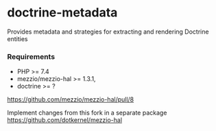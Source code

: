 # doctrine-metadata
Provides metadata and strategies for extracting and rendering Doctrine entities

### Requirements
- PHP >= 7.4
- mezzio/mezzio-hal >= 1.3.1,
- doctrine >= ?

https://github.com/mezzio/mezzio-hal/pull/8

Implement changes from this fork in a separate package
https://github.com/dotkernel/mezzio-hal
